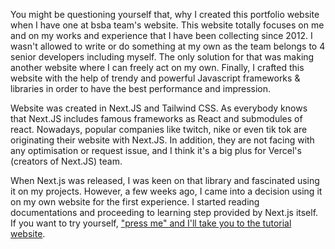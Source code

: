 You might be questioning yourself that, why I created this portfolio website
when I have one at bsba team's website. This website totally focuses on me and
on my works and experience that I have been collecting since 2012. I wasn't
allowed to write or do something at my own as the team belongs to 4 senior
developers including myself. The only solution for that was making another
website where I can freely act on my own. Finally, I crafted this website with
the help of trendy and powerful Javascript frameworks & libraries in order to
have the best performance and impression.

Website was created in Next.JS and Tailwind CSS. As everybody knows that Next.JS
includes famous frameworks as React and submodules of react. Nowadays, popular
companies like twitch, nike or even tik tok are originating their website with
Next.JS. In addition, they are not facing with any optimisation or request
issue, and I think it's a big plus for Vercel's (creators of Next.JS) team.

When Next.js was released, I was keen on that library and fascinated using it on
my projects. However, a few weeks ago, I came into a decision using it on my own
website for the first experience. I started reading documentations and
proceeding to learning step provided by Next.js itself. If you want to try
yourself,
["press me" and I'll take you to the tutorial website](https://nextjs.org/learn/basics/create-nextjs-app?utm_source=next-site&utm_medium=homepage-cta&utm_campaign=next-website).
